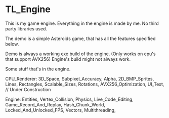 # TL_Engine
This is my game engine. Everything in the engine is made by me. No third party libraries used.

The demo is a simple Asteroids game, that has all the features specified below.

Demo is always a working exe build of the engine. (Only works on cpu's that support AVX256)
Engine's build might not always work.

Some stuff that's in the engine.

CPU_Renderer:
3D_Space,
Subpixel_Accuracy,
Alpha,
2D_BMP_Sprites,
Lines,
Rectangles,
Scalable_Sizes,
Rotations,
AVX256_Optimization,
UI_Text, // Under Construction

Engine:
Entities,
Vertex_Collision,
Physics,
Live_Code_Editing,
Game_Record_And_Replay,
Hash_Chunk_World,
Locked_And_Unlocked_FPS,
Vectors,
Multithreading,


